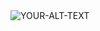 

<picture>
 <source media="(prefers-color-scheme: dark)" srcset="https://www.donotedit.com/wp-content/uploads/2023/05/methods-to-boost-citations.webp">
 <source media="(prefers-color-scheme: light)" srcset="https://www.donotedit.com/wp-content/uploads/2023/05/methods-to-boost-citations.webp">
 <img alt="YOUR-ALT-TEXT" src="https://www.donotedit.com/wp-content/uploads/2023/05/methods-to-boost-citations.webp">
</picture>
